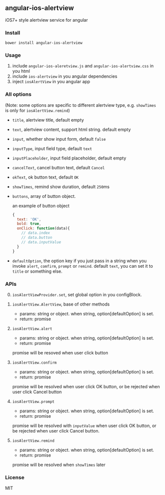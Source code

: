 ## angular-ios-alertview
iOS7+ style alertview service for angular

### Install
```shell
bower install angular-ios-alertview
```

### Usage
1. include `angular-ios-aleretview.js` and `angular-ios-alertview.css` in you html
2. include `ios-alertview` in you angular dependencies
3. inject `iosAlertView` in you angular app

### All options
(Note: some options are specific to different alertview type, e.g. `showTimes` is only for `iosAlertView.remind`)

- `title`, alertview title, default empty
- `text`, alertview content, support html string. default empty
- `input`, whether show input form, default `false`
- `inputType`, input field type, default `text`
- `inputPlaceholder`, input field placeholder, default empty
- `cancelText`, cancel button text, default `Cancel`
- `okText`, ok button text, default `OK`
- `showTimes`, remind show duration, default `250`ms
- `buttons`, array of button object.

    an example of button object
    ```js
    {
      text: 'OK',
      bold: true,
      onClick: function(data){
        // data.index
        // data.button
        // data.inputValue
      }
    }
    ```

- `defaultOption`, the option key if you just pass in a string when you invoke `alert`, `comfirm`, `prompt` or `remind`. default `text`, you can set it to `title` or something else.

### APIs
0. `iosAlertViewProvider.set`, set global option in you configBlock.
1. `iosAlertView.AlertView`, base of other methods

    - params: string or object. when string, option[defaultOption] is set.
    - return: promise

2. `iosAlertView.alert`

    - params: string or object. when string, option[defaultOption] is set.
    - return: promise

    promise will be resoved when user click button

3. `iosAlertView.confirm`

    - params: string or object. when string, option[defaultOption] is set.
    - return: promise

    promise will be resolved when user click OK button, or be rejected when user click Cancel button

4. `iosAlertView.prompt`

    - params: string or object. when string, option[defaultOption] is set.
    - return: promise

    promise will be resolved with `inputValue` when user click OK button, or be rejected when user click Cancel button.

5. `iosAlertView.remind`

    - params: string or object. when string, option[defaultOption] is set.
    - return: promise

    promise will be resolved when `showTimes` later

### License
MIT

